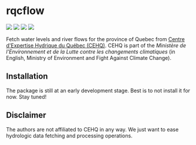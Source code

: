# rqcflow

<!-- badges: start -->
![](https://img.shields.io/badge/lifecycle-experimental-orange)
![](https://img.shields.io/badge/version-9000-green)
![](https://img.shields.io/badge/%20build-failing-red)
![](https://img.shields.io/badge/covr-0%25-red)
<!-- Don't include R CMD check badge for now
[![](https://github.com/jeanmathieupotvin/blueprint/workflows/R-CMD-check/badge.svg)](https://github.com/jeanmathieupotvin/blueprint/actions) -->
<!-- badges: end -->

Fetch water levels and river flows for the province of Quebec from
[Centre d'Expertise Hydrique du Québec (CEHQ)](https://www.cehq.gouv.qc.ca).
CEHQ is part of the *Ministère de l'Environnement
et de la Lutte contre les changements climatiques* (in English, Ministry of
Environment and Fight Against Climate Change).

## Installation

The package is still at an early development stage. Best is to not install it
for now. Stay tuned!

## Disclaimer

The authors are not affiliated to CEHQ in any way. We just want to ease
hydrologic data fetching and processing operations.

